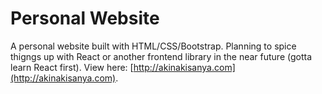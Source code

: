 # Personal Website

A personal website built with HTML/CSS/Bootstrap. Planning to spice thigngs up with React or another frontend library in the near future (gotta learn React first). View here: [http://akinakisanya.com](http://akinakisanya.com).

